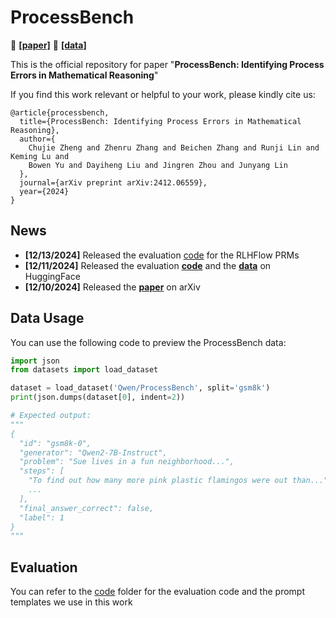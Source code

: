 # ProcessBench

📄 [**[paper]**](https://huggingface.co/papers/2412.06559) 🤗 [**[data]**](https://huggingface.co/datasets/Qwen/ProcessBench)

This is the official repository for paper "**ProcessBench: Identifying Process Errors in Mathematical Reasoning**"

If you find this work relevant or helpful to your work, please kindly cite us:

```
@article{processbench,
  title={ProcessBench: Identifying Process Errors in Mathematical Reasoning}, 
  author={
    Chujie Zheng and Zhenru Zhang and Beichen Zhang and Runji Lin and Keming Lu and
    Bowen Yu and Dayiheng Liu and Jingren Zhou and Junyang Lin
  },
  journal={arXiv preprint arXiv:2412.06559},
  year={2024}
}
```

## News

* **[12/13/2024]** Released the evaluation [code](./code/run_eval_prm_rlhflow.py) for the RLHFlow PRMs
* **[12/11/2024]** Released the evaluation [**code**](./code) and the [**data**](https://huggingface.co/datasets/Qwen/ProcessBench) on HuggingFace 
* **[12/10/2024]** Released the [**paper**](https://huggingface.co/papers/2412.06559) on arXiv

## Data Usage

You can use the following code to preview the ProcessBench data:

```python
import json
from datasets import load_dataset

dataset = load_dataset('Qwen/ProcessBench', split='gsm8k')
print(json.dumps(dataset[0], indent=2))

# Expected output:
"""
{
  "id": "gsm8k-0",
  "generator": "Qwen2-7B-Instruct",
  "problem": "Sue lives in a fun neighborhood...",
  "steps": [
    "To find out how many more pink plastic flamingos were out than...",
    ...
  ],
  "final_answer_correct": false,
  "label": 1
}
"""
```

## Evaluation

You can refer to the [code](./code) folder for the evaluation code and the prompt templates we use in this work
